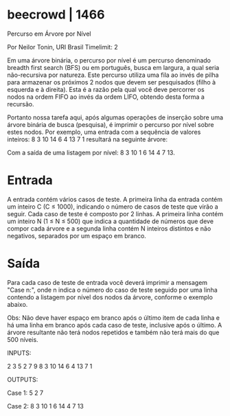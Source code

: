  # beecrowd | 1466
Percurso em Árvore por Nível

Por Neilor Tonin, URI Brasil
Timelimit: 2 

Em uma árvore binária, o percurso por nível é um percurso denominado breadth first search (BFS) ou em português, busca em largura, a qual seria não-recursiva por natureza. Este percurso utiliza uma fila ao invés de pilha para armazenar os próximos 2 nodos que devem ser pesquisados (filho à esquerda e à direita). Esta é a razão pela qual você deve percorrer os nodos na ordem FIFO ao invés da ordem LIFO, obtendo desta forma a recursão.

Portanto nossa tarefa aqui, após algumas operações de inserção sobre uma árvore binária de busca (pesquisa), é imprimir o percurso por nível sobre estes nodos. Por exemplo, uma entrada com a sequência de valores inteiros: 8 3 10 14 6 4 13 7 1 resultará na seguinte árvore:

Com a saída de uma listagem por nível: 8 3 10 1 6 14 4 7 13.

# Entrada

A entrada contém vários casos de teste. A primeira linha da entrada contém um inteiro C (C ≤ 1000), indicando o número de casos de teste que virão a seguir. Cada caso de teste é composto por 2 linhas. A primeira linha contém um inteiro N (1 ≤ N ≤ 500) que indica a quantidade de números que deve compor cada árvore e a segunda linha contém N inteiros distintos e não negativos, separados por um espaço em branco.

# Saída

Para cada caso de teste de entrada você deverá imprimir a mensagem "Case n:", onde n indica o número do caso de teste seguido por uma linha contendo a listagem por nível dos nodos da árvore, conforme o exemplo abaixo.

Obs: Não deve haver espaço em branco após o último item de cada linha e há uma linha em branco após cada caso de teste, inclusive após o último. A árvore resultante não terá nodos repetidos e também não terá mais do que 500 níveis.

INPUTS:

2
3
5 2 7
9
8 3 10 14 6 4 13 7 1 


OUTPUTS:

Case 1:
5 2 7

Case 2:
8 3 10 1 6 14 4 7 13



